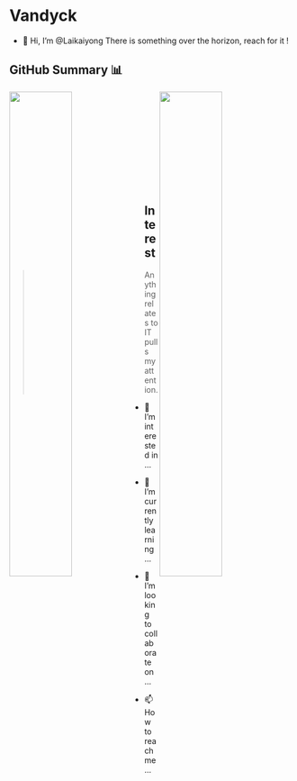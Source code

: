 # Vandyck
- 👋 Hi, I’m @Laikaiyong
There is something over the horizon, reach for it !

## GitHub Summary 📊
 <img src="https://github-readme-stats.vercel.app/api?username=Laikaiyong&show_icons=true&theme=buefy" align=left width=47% >  
 <img src="https://github-readme-stats.vercel.app/api/top-langs/?username=Laikaiyong&theme=tokyonight&layout=compact&custom_title=Language Diversify&exclude_repo=github-readme-stats, LeeRenJie, markdown-portfolio, github-upload, github-slideshow, bot, vue, Tutorial, Gwentutorial, sassEssentials, Tech_Support.github.io&langs_count=10" width=47% align=right>
<br/><br/><br/><br/><br/><br/><br/><br/><br/></br>

## Interest
> Anything relates to IT pulls my attention.
- 👀 I’m interested in ...
- 🌱 I’m currently learning ...


- 💞️ I’m looking to collaborate on ...
- 📫 How to reach me ...
